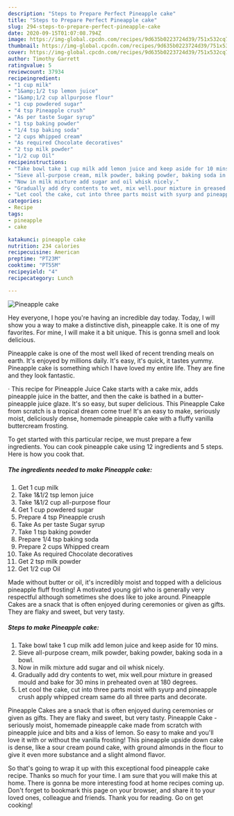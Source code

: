 ```yaml
---
description: "Steps to Prepare Perfect Pineapple cake"
title: "Steps to Prepare Perfect Pineapple cake"
slug: 294-steps-to-prepare-perfect-pineapple-cake
date: 2020-09-15T01:07:08.794Z
image: https://img-global.cpcdn.com/recipes/9d635b0223724d39/751x532cq70/pineapple-cake-recipe-main-photo.jpg
thumbnail: https://img-global.cpcdn.com/recipes/9d635b0223724d39/751x532cq70/pineapple-cake-recipe-main-photo.jpg
cover: https://img-global.cpcdn.com/recipes/9d635b0223724d39/751x532cq70/pineapple-cake-recipe-main-photo.jpg
author: Timothy Garrett
ratingvalue: 5
reviewcount: 37934
recipeingredient:
- "1 cup milk"
- "1&amp;1/2 tsp lemon juice"
- "1&amp;1/2 cup allpurpose flour"
- "1 cup powdered sugar"
- "4 tsp Pineapple crush"
- "As per taste Sugar syrup"
- "1 tsp baking powder"
- "1/4 tsp baking soda"
- "2 cups Whipped cream"
- "As required Chocolate decoratives"
- "2 tsp milk powder"
- "1/2 cup Oil"
recipeinstructions:
- "Take bowl take 1 cup milk add lemon juice and keep aside for 10 mins."
- "Sieve all-purpose cream, milk powder, baking powder, baking soda in a bowl."
- "Now in milk mixture add sugar and oil whisk nicely."
- "Gradually add dry contents to wet, mix well.pour mixture in greased mould and bake for 30 mins in preheated oven at 180 degrees."
- "Let cool the cake, cut into three parts moist with syurp and pineapple crush apply whipped cream same do all three parts and decorate."
categories:
- Recipe
tags:
- pineapple
- cake

katakunci: pineapple cake 
nutrition: 234 calories
recipecuisine: American
preptime: "PT23M"
cooktime: "PT55M"
recipeyield: "4"
recipecategory: Lunch

---
```



![Pineapple cake](https://img-global.cpcdn.com/recipes/9d635b0223724d39/751x532cq70/pineapple-cake-recipe-main-photo.jpg)

Hey everyone, I hope you're having an incredible day today. Today, I will show you a way to make a distinctive dish, pineapple cake. It is one of my favorites. For mine, I will make it a bit unique. This is gonna smell and look delicious.

Pineapple cake is one of the most well liked of recent trending meals on earth. It's enjoyed by millions daily. It's easy, it's quick, it tastes yummy. Pineapple cake is something which I have loved my entire life. They are fine and they look fantastic.

· This recipe for Pineapple Juice Cake starts with a cake mix, adds pineapple juice in the batter, and then the cake is bathed in a butter-pineapple juice glaze. It&#39;s so easy, but super delicious. This Pineapple Cake from scratch is a tropical dream come true! It&#39;s an easy to make, seriously moist, deliciously dense, homemade pineapple cake with a fluffy vanilla buttercream frosting.


To get started with this particular recipe, we must prepare a few ingredients. You can cook pineapple cake using 12 ingredients and 5 steps. Here is how you cook that.

<!--inarticleads1-->

##### The ingredients needed to make Pineapple cake:

1. Get 1 cup milk
1. Take 1&amp;1/2 tsp lemon juice
1. Take 1&amp;1/2 cup all-purpose flour
1. Get 1 cup powdered sugar
1. Prepare 4 tsp Pineapple crush
1. Take As per taste Sugar syrup
1. Take 1 tsp baking powder
1. Prepare 1/4 tsp baking soda
1. Prepare 2 cups Whipped cream
1. Take As required Chocolate decoratives
1. Get 2 tsp milk powder
1. Get 1/2 cup Oil


Made without butter or oil, it&#39;s incredibly moist and topped with a delicious pineapple fluff frosting! A motivated young girl who is generally very respectful although sometimes she does like to joke around. Pineapple Cakes are a snack that is often enjoyed during ceremonies or given as gifts. They are flaky and sweet, but very tasty. 

<!--inarticleads2-->

##### Steps to make Pineapple cake:

1. Take bowl take 1 cup milk add lemon juice and keep aside for 10 mins.
1. Sieve all-purpose cream, milk powder, baking powder, baking soda in a bowl.
1. Now in milk mixture add sugar and oil whisk nicely.
1. Gradually add dry contents to wet, mix well.pour mixture in greased mould and bake for 30 mins in preheated oven at 180 degrees.
1. Let cool the cake, cut into three parts moist with syurp and pineapple crush apply whipped cream same do all three parts and decorate.


Pineapple Cakes are a snack that is often enjoyed during ceremonies or given as gifts. They are flaky and sweet, but very tasty. Pineapple Cake - seriously moist, homemade pineapple cake made from scratch with pineapple juice and bits and a kiss of lemon. So easy to make and you&#39;ll love it with or without the vanilla frosting! This pineapple upside down cake is dense, like a sour cream pound cake, with ground almonds in the flour to give it even more substance and a slight almond flavor. 

So that's going to wrap it up with this exceptional food pineapple cake recipe. Thanks so much for your time. I am sure that you will make this at home. There is gonna be more interesting food at home recipes coming up. Don't forget to bookmark this page on your browser, and share it to your loved ones, colleague and friends. Thank you for reading. Go on get cooking!
